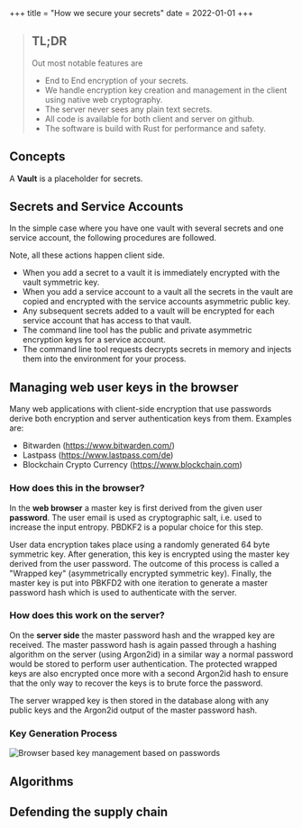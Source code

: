 +++
title = "How we secure your secrets"
date = 2022-01-01
+++

> ## TL;DR 
> Out most notable features are
> * End to End encryption of your secrets. 
> * We handle encryption key creation and management in the client using native web cryptography.
> * The server never sees any plain text secrets.
> * All code is available for both client and server on github.
> * The software is build with Rust for performance and safety.

## Concepts

A **Vault** is a placeholder for secrets.

## Secrets and Service Accounts

In the simple case where you have one vault with several secrets and one service account, the following procedures are followed.

Note, all these actions happen client side.

* When you add a secret to a vault it is immediately encrypted with the vault symmetric key.
* When you add a service account to a vault all the secrets in the vault are copied and encrypted with the service accounts asymmetric public key.
* Any subsequent secrets added to a vault will be encrypted for each service account that has access to that vault.
* The command line tool has the public and private asymmetric encryption keys for a service account.
* The command line tool requests decrypts secrets in memory and injects them into the environment for your process.

## Managing web user keys in the browser

Many web applications with client-side encryption that use passwords derive both encryption and server authentication keys from them. Examples are:

- Bitwarden (https://www.bitwarden.com/)
- Lastpass (https://www.lastpass.com/de)
- Blockchain Crypto Currency (https://www.blockchain.com)

### How does this in the browser?

In the **web browser** a master key is first derived from the given user **password**. The user email is used as cryptographic salt, i.e. used to increase the input entropy. PBDKF2 is a popular choice for this step.

User data encryption takes place using a randomly generated 64 byte symmetric key. After generation, this key is encrypted using the master key derived from the user password. The outcome of this process is called a "Wrapped key" (asymmetrically encrypted symmetric key). Finally, the master key is put into PBKFD2 with one iteration to generate a master password hash which is used to authenticate with the server.

### How does this work on the server?

On the **server side** the master password hash and the wrapped key are received. The master password hash is again passed through a hashing algorithm on the server (using Argon2id) in a similar way a normal password would be stored to perform user authentication. The protected wrapped keys are also encrypted once more with a second Argon2id hash to ensure that the only way to recover the keys is to brute force the password. 

The server wrapped key is then stored in the database along with any public keys and the Argon2id output of the master password hash. 

### Key Generation Process

![Browser based key management based on passwords](/reference/client-side-encryption.png)

## Algorithms

## Defending the supply chain